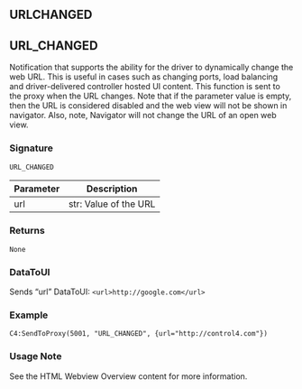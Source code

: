 ## URLCHANGED

## URL\_CHANGED

Notification that supports the ability for the driver to dynamically change the web URL. This is useful in cases such as changing ports, load balancing and driver-delivered controller hosted UI content. This function is sent to the proxy when the URL changes. Note that if the parameter value is empty, then the URL is considered disabled and the web view will not be shown in navigator. Also, note, Navigator will not change the URL of an open web view.


### Signature

`URL_CHANGED` 


| Parameter | Description |
| --- | --- |
| url | str: Value of the URL |


### Returns

`None`


### DataToUI

Sends “url” DataToUI: `<url>http://google.com</url>`


### Example

`C4:SendToProxy(5001, "URL_CHANGED", {url="http://control4.com"})`


### Usage Note

See the HTML Webview Overview content for more information.